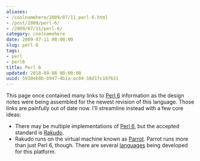 ```yaml
---
aliases:
- /coolnamehere/2009/07/11_perl-6.html
- /post/2009/perl-6/
- /2009/07/11/perl-6/
category: coolnamehere
date: 2009-07-11 00:00:00
slug: perl-6
tags:
- perl
- perl6
title: Perl 6
updated: 2010-09-08 00:00:00
uuid: 5930eb0b-b947-4b1a-ac04-58d1fc187631
---
```


[Perl 6]: http://perl6.org
[Parrot]: /tags/parrot/
[Rakudo]: /tags/rakudo/
[languages]: http://trac.parrot.org/parrot/wiki/Languages

This page once contained many links to [Perl 6][] information as the design notes
were being assembled for the newest revision of this language. Those links are
painfully out of date now. I'll streamline instead with a few core ideas:
<!--more-->

* There may be multiple implementations of [Perl 6][], but the accepted standard is [Rakudo][].
* Rakudo runs on the virtual machine known as [Parrot][]. Parrot runs more than 
  just Perl 6, though. There are several [languages][] being developed for this platform.
